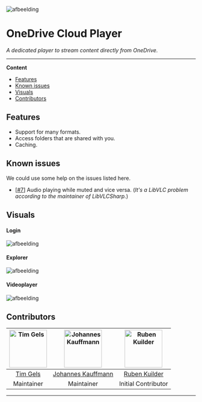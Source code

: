 

 ![afbeelding](https://user-images.githubusercontent.com/43609220/89718191-6da81600-d9bd-11ea-99f5-bfd5374ccffb.png)


# OneDrive Cloud Player
  <p>
     <i>A dedicated player to stream content directly from OneDrive.</i>
  </p>
  <p>

  </p>
</div>

---

**Content**

* [Features](#features)
* [Known issues](#known-issues)
* [Visuals](#visuals)
* [Contributors](#contributors)

## Features
* Support for many formats.
* Access folders that are shared with you.
* Caching.

## Known issues

We could use some help on the issues listed here.

* [[#7](https://github.com/GrandDynamo/OneDrive-Cloud-Player/issues/7)] Audio playing while muted and vice versa. (*It's a LibVLC problem according to the maintainer of LibVLCSharp.*)



[comment]: # (## Install)

[comment]: # (## Usage)

## Visuals
#### Login
![afbeelding](https://user-images.githubusercontent.com/43609220/89719689-45271880-d9cb-11ea-85b9-cb815a7d8b0a.png)

#### Explorer
![afbeelding](https://user-images.githubusercontent.com/43609220/89719745-deeec580-d9cb-11ea-9b1a-b60ab61b2914.png)

#### Videoplayer
![afbeelding](https://user-images.githubusercontent.com/43609220/89719678-26c11d00-d9cb-11ea-896c-cb78a61276d3.png)

[comment]: # (## Contributing)

## Contributors
	

| [<img alt="Tim Gels" src="https://avatars3.githubusercontent.com/u/43609220?s=460&u=301043a4d183eae1d1ea4b9c55ae8b7149e2efc2&v=4" width="100">](https://github.com/GrandDynamo) | [<img alt="Johannes Kauffmann" src="https://avatars3.githubusercontent.com/u/19662702?s=460&u=e1399f283badce5f1ac3b2356faff73bf5b9d4a0&v=4" width="100">](https://github.com/JohannesKauffmann) |  [<img alt="Ruben Kuilder" src="https://avatars0.githubusercontent.com/u/32129187?s=460&u=5d786fb65081d7404697e9ec124f71a3211b4b29&v=4" width="100">](https://github.com/RubenKuilder)|
|:--------------------------------------------------:|:--------------------------------------------------:|:--------------------------------------------------:|
| [Tim Gels](https://github.com/GrandDynamo) |  [Johannes Kauffmann](https://github.com/JohannesKauffmann) |[Ruben Kuilder](https://github.com/RubenKuilder) |
| Maintainer                                               |                      Maintainer               | Initial Contributor             |

---
